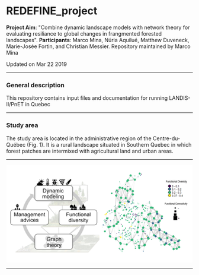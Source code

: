 # REDEFINE_project


**Project Aim**: "Combine dynamic landscape models with network theory for evaluating resiliance to global changes in frangmented forested landscapes".
**Participants**: Marco Mina, Núria Aquilué, Matthew Duveneck, Marie-Josée Fortin, and Christian Messier. Repository maintained by Marco Mina

Updated on Mar 22 2019


-------


### General description

This repository contains input files and documentation for running LANDIS-II/PnET in Quebec

-----------


### Study area

The study area is located in the administrative region of the Centre-du-Québec (Fig. 1). It is a rural landscape situated in Southern Quebec in which forest patches are intermixed with agricultural land and urban areas. 

-----------  


![](figures/projectlogo.jpg)
  
-----------
